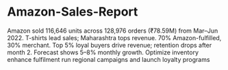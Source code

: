 # Amazon-Sales-Report
Amazon sold 116,646 units across 128,976 orders (₹78.59M) from Mar–Jun 2022. T-shirts lead sales; Maharashtra tops revenue. 70% Amazon-fulfilled, 30% merchant. Top 5% loyal buyers drive revenue; retention drops after month 2. Forecast shows 5–8% monthly growth. Optimize inventory enhance fulfilment run regional campaigns and launch loyalty programs
